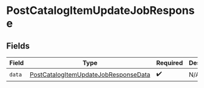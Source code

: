# PostCatalogItemUpdateJobResponse


## Fields

| Field                                                                                                   | Type                                                                                                    | Required                                                                                                | Description                                                                                             |
| ------------------------------------------------------------------------------------------------------- | ------------------------------------------------------------------------------------------------------- | ------------------------------------------------------------------------------------------------------- | ------------------------------------------------------------------------------------------------------- |
| `data`                                                                                                  | [PostCatalogItemUpdateJobResponseData](../../models/components/PostCatalogItemUpdateJobResponseData.md) | :heavy_check_mark:                                                                                      | N/A                                                                                                     |
